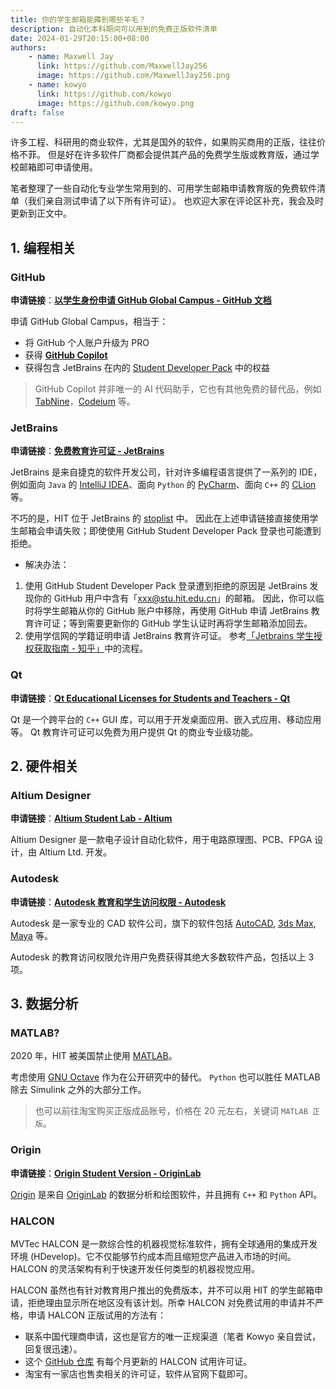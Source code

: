 ```yaml
---
title: 你的学生邮箱能薅到哪些羊毛？
description: 自动化本科期间可以用到的免费正版软件清单
date: 2024-01-29T20:15:00+08:00
authors: 
    - name: Maxwell Jay
      link: https://github.com/MaxwellJay256
      image: https://github.com/MaxwellJay256.png
    - name: kowyo
      link: https://github.com/kowyo
      image: https://github.com/kowyo.png
draft: false
---
```


许多工程、科研用的商业软件，尤其是国外的软件，如果购买商用的正版，往往价格不菲。
但是好在许多软件厂商都会提供其产品的免费学生版或教育版，通过学校邮箱即可申请使用。

笔者整理了一些自动化专业学生常用到的、可用学生邮箱申请教育版的免费软件清单（我们亲自测试申请了以下所有许可证）。
也欢迎大家在评论区补充，我会及时更新到正文中。

## 1. 编程相关

### GitHub

**申请链接**：[**以学生身份申请 GitHub Global Campus - GitHub 文档**](https://docs.github.com/zh/education/explore-the-benefits-of-teaching-and-learning-with-github-education/github-global-campus-for-students/apply-to-github-global-campus-as-a-student)

申请 GitHub Global Campus，相当于：
- 将 GitHub 个人账户升级为 PRO
- 获得 [**GitHub Copilot**](https://github.com/features/copilot)
- 获得包含 JetBrains 在内的 [Student Developer Pack](https://education.github.com/pack/offers) 中的权益

> GitHub Copilot 并非唯一的 AI 代码助手，它也有其他免费的替代品，例如 [TabNine](https://www.tabnine.com/)，[Codeium](https://www.codeium.com/) 等。

### JetBrains

**申请链接**：[**免费教育许可证 - JetBrains**](https://www.jetbrains.com/zh-cn/community/education/#students)

JetBrains 是来自捷克的软件开发公司，针对许多编程语言提供了一系列的 IDE，例如面向 `Java` 的 [IntelliJ IDEA](https://www.jetbrains.com/idea/)、面向 `Python` 的 [PyCharm](https://www.jetbrains.com/pycharm/)、面向 `C++` 的 [CLion](https://www.jetbrains.com/clion/) 等。

不巧的是，HIT 位于 JetBrains 的 [stoplist](https://github.com/JetBrains/swot/blob/master/lib/domains/stoplist.txt) 中。
因此在上述申请链接直接使用学生邮箱会申请失败；即使使用 GitHub Student Developer Pack 登录也可能遭到拒绝。

- 解决办法：

1. 使用 GitHub Student Developer Pack 登录遭到拒绝的原因是 JetBrains 发现你的 GitHub 用户中含有「xxx@stu.hit.edu.cn」的邮箱。
因此，你可以临时将学生邮箱从你的 GitHub 账户中移除，再使用 GitHub 申请 JetBrains 教育许可证；等到需要更新你的 GitHub 学生认证时再将学生邮箱添加回去。
2. 使用学信网的学籍证明申请 JetBrains 教育许可证。
  参考[「Jetbrains 学生授权获取指南 - 知乎」](https://zhuanlan.zhihu.com/p/378185042)中的流程。

### Qt

**申请链接**：[**Qt Educational Licenses for Students and Teachers - Qt**](https://www.qt.io/qt-educational-license)

Qt 是一个跨平台的 `C++` GUI 库，可以用于开发桌面应用、嵌入式应用、移动应用等。
Qt 教育许可证可以免费为用户提供 Qt 的商业专业级功能。

## 2. 硬件相关

### Altium Designer

**申请链接**：[**Altium Student Lab - Altium**](https://www.altium.com/education/students)

Altium Designer 是一款电子设计自动化软件，用于电路原理图、PCB、FPGA 设计，由 Altium Ltd. 开发。

### Autodesk

**申请链接**：[**Autodesk 教育和学生访问权限 - Autodesk**](https://www.autodesk.com.cn/education/edu-software)

Autodesk 是一家专业的 CAD 软件公司，旗下的软件包括
[AutoCAD](https://www.autodesk.com.cn/products/autocad),
[3ds Max](https://www.autodesk.com.cn/products/3ds-max),
[Maya](https://www.autodesk.com.cn/products/maya) 等。

Autodesk 的教育访问权限允许用户免费获得其绝大多数软件产品，包括以上 3 项。

## 3. 数据分析

### MATLAB?

2020 年，HIT 被美国禁止使用 [MATLAB](https://www.mathworks.cn/products/matlab.html)。

考虑使用 [GNU Octave](https://www.gnu.org/software/octave/) 作为在公开研究中的替代。
`Python` 也可以胜任 MATLAB 除去 Simulink 之外的大部分工作。

> 也可以前往淘宝购买正版成品账号，价格在 20 元左右，关键词 `MATLAB 正版`。

### Origin

**申请链接**：[**Origin Student Version - OriginLab**](https://www.originlab.com/index.aspx?go=PRODUCTS/OriginStudentVersion)

[Origin](https://www.originlab.com/index.aspx?go=PRODUCTS/Origin) 是来自 [OriginLab](https://www.originlab.com/) 的数据分析和绘图软件，并且拥有 `C++` 和 `Python` API。

### HALCON

MVTec HALCON 是一款综合性的机器视觉标准软件，拥有全球通用的集成开发环境 (HDevelop)。它不仅能够节约成本而且缩短您产品进入市场的时间。HALCON 的灵活架构有利于快速开发任何类型的机器视觉应用。

HALCON 虽然也有针对教育用户推出的免费版本，并不可以用 HIT 的学生邮箱申请，拒绝理由显示所在地区没有该计划。所幸 HALCON 对免费试用的申请并不严格，申请 HALCON 正版试用的方法有：

- 联系中国代理商申请，这也是官方的唯一正规渠道（笔者 Kowyo 亲自尝试，回复很迅速）。
- 这个 [GitHub 仓库](https://github.com/lovelyyoshino/Halcon_licenses) 有每个月更新的 HALCON 试用许可证。
- 淘宝有一家店也售卖相关的许可证，软件从官网下载即可。
